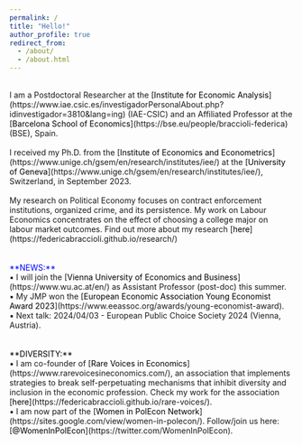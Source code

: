 ```yaml
---
permalink: /
title: "Hello!"
author_profile: true
redirect_from: 
  - /about/
  - /about.html
---
```

<br />
I am a Postdoctoral Researcher at the [<span style="color:black">Institute for Economic Analysis</span>](https://www.iae.csic.es/investigadorPersonalAbout.php?idinvestigador=3810&lang=ing) (IAE-CSIC) and an Affiliated Professor at the [<span style="color:black">Barcelona School of Economics</span>](https://bse.eu/people/braccioli-federica) (BSE), Spain. <br />
 <br />
I received my Ph.D. from the [<span style="color:black">Institute of Economics and Econometrics</span>](https://www.unige.ch/gsem/en/research/institutes/iee/) at the [<span style="color:black">University of Geneva</span>](https://www.unige.ch/gsem/en/research/institutes/iee/), Switzerland, in September 2023. <br />
 <br />
My research on Political Economy focuses on contract enforcement institutions, organized crime, and its persistence. My work on Labour Economics concentrates on the effect of choosing a college major on labour market outcomes. Find out more about my research [<span style="color:black">here</span>](https://federicabraccioli.github.io/research/) <br />
<br />
<br />
<span style="color:blue">**NEWS:**</span> <br />
▪️ I will join the [<span style="color:black">Vienna University of Economics and Business</span>](https://www.wu.ac.at/en/) as Assistant Professor (post-doc) this summer. <br />
▪️ My JMP won the [<span style="color:black">European Economic Association Young Economist Award 2023</span>](https://www.eeassoc.org/awards/young-economist-award).  <br />
▪️ Next talk: 2024/04/03 - European Public Choice Society 2024 (Vienna, Austria). <br />
<br />
<br />
<span style="color:black">**DIVERSITY:**</span> <br />
▪️ I am co-founder of [<span style="color:black">Rare Voices in Economics</span>](https://www.rarevoicesineconomics.com/), an association that implements strategies to break self-perpetuating mechanisms that inhibit diversity and inclusion in the economic profession. Check my work for the association [<span style="color:black">here</span>](https://federicabraccioli.github.io/rare-voices/). <br />
▪️ I am now part of the [<span style="color:black">Women in PolEcon Network</span>](https://sites.google.com/view/women-in-polecon/). Follow/join us here: [<span style="color:black">@WomenInPolEcon</span>](https://twitter.com/WomenInPolEcon).
<!-- ![Alt Text](/images/IAE_logo.jpg){: width="25%" style="float: right;" } ![Alt Text](/images/bse_logo_large.png){: width="30%" style="float: right;" } -->
